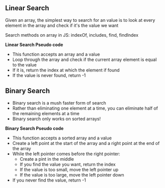 ## Linear Search

Given an array, the simplest way to search for an value is to look at every element in the array  and check if it's the value we want 

Search methods on array in JS: indexOf, includes, find, findIndex

**Linear Search Pseudo code**

- This function accepts an array and a value
- Loop through the array and check if the current array element is equal to the value
- If it is, return the index at which the element if found
- If the value is never found, return -1

## Binary Search

- Binary search is a mush faster form of search
- Rather than eliminating one element at a time, you can eliminate half of the remaining elements at a time
- Binary search only works on sorted arrays!

**Binary Search Pseudo code**

- This function accepts a sorted array and a value
- Create a left point at the start of the array and a right point at the end of the array
- While the left pointer comes before the right pointer: 
  - Create a pint in the middle
  - If you find the value you want, return the index
  - If the value is too small, move the left pointer up
  - If the value is too large, move the left pointer down
- If you never find the value, return -1

